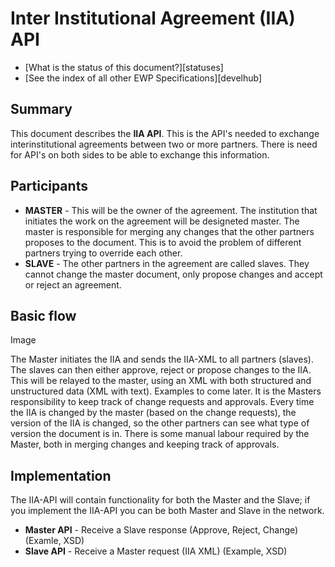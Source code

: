 Inter Institutional Agreement (IIA) API
======================================

* [What is the status of this document?][statuses]
* [See the index of all other EWP Specifications][develhub]

Summary
-------

This document describes the **IIA API**. This is the API's needed to exchange interinstitutional agreements between two
or more partners. There is need for API's on both sides to be able to exchange this information.

Participants
------------

* **MASTER** - This will be the owner of the agreement. The institution that initiates the work on the agreement will be designeted
  master. The master is responsible for merging any changes that the other partners proposes to the document. This is to
  avoid the problem of different partners trying to override each other.
* **SLAVE** - The other partners in the agreement are called slaves. They cannot change the master document, only propose changes
  and accept or reject an agreement.

Basic flow
----------

Image

The Master initiates the IIA and sends the IIA-XML to all partners (slaves). The slaves can then either approve, reject or propose
changes to the IIA. This will be relayed to the master, using an XML with both structured and unstructured data (XML with text). 
Examples to come later. It is the Masters responsibility to keep track of change requests and approvals. Every time the IIA is
changed by the master (based on the change requests), the version of the IIA is changed, so the other partners can see what type
of version the document is in. There is some manual labour required by the Master, both in merging changes and keeping track of 
approvals.

Implementation
--------------

The IIA-API will contain functionality for both the Master and the Slave; if you implement the IIA-API you can be both Master 
and Slave in the network.

* **Master API** - Receive a Slave response (Approve, Reject, Change) (Examle, XSD)
* **Slave API** - Receive a Master request (IIA XML) (Example, XSD)